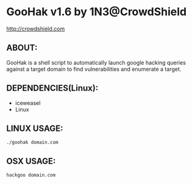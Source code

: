 # GooHak v1.6 by 1N3@CrowdShield
http://crowdshield.com

## ABOUT:
GooHak is a shell script to automatically launch google hacking queries against a target domain to find vulnerabilities and enumerate a target.

## DEPENDENCIES(Linux):
* iceweasel
* Linux

## LINUX USAGE:
```
./goohak domain.com
```

## OSX USAGE:
```
hackgoo domain.com
```
